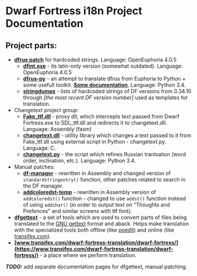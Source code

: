 # Dwarf Fortress i18n Project Documentation

## Project parts:

* **[dfrus patch](https://bitbucket.org/insolor/dfrus/)** for hardcoded strings. Language: OpenEuphoria 4.0.5
    * **[dfint.exe](https://bitbucket.org/dfint/df-i18n)** - its latin-only version (somewhat outdated). Language: OpenEuphoria 4.0.5
    * **[dfrus-py](https://bitbucket.org/dfint/dfrus-py)** - an attempt to translate dfrus from Euphoria to Python + some usefull toolkit. [**Some documentation**](dfrus-py). Language: Python 3.4.
    * **[stringdumps](https://bitbucket.org/dfint/stringdumps)** - lists of hardcoded strings of DF versions from 0.34.10 through *[the most recent DF version number]* used as templates for translation.
* Changetext project group:
    * **[Fake_ttf.dll](https://bitbucket.org/dfint/fake_ttf.dll)** - proxy dll, which intercepts text passed from Dwarf Fortress.exe to SDL_ttf.dll and redirects it to changetext.dll. Language: Assembly (fasm)
    * **[changetext.dll](https://bitbucket.org/dfint/changetextpy)** - utility library which changes a text passed to it from Fake_ttf.dll using external script in Python - changetext.py. Language: C.
    * **[changetext.py](https://bitbucket.org/dfint/changetextpy_script)** - the script which refines Russian tranlsation (word order, inclination, etc.). Language: Python 3.4.
* Manual patches:
    * **[df-manager](https://bitbucket.org/dfint/df-manager)** - rewritten in Assembly and changed version of `standardstringentry()` function, other patches related to search in the DF manager.
    * **[addcoloredst-temp](https://bitbucket.org/dfint/addcoloredst-temp)** - rewritten in Assembly version of `addcoloredst()` function - changed to use `addst()` function instead of using `addchar()` (in order to output text on "Thoughts and Prefences" and similar screens with ttf font).
* **[dfgettext](https://bitbucket.org/dfint/df-gettext-toolkit)** - a set of tools which are used to convert parts of files being translated to the [GNU gettext](http://www.gnu.org/software/gettext/) format and aback. Helps make translation with the specialized tools both offline (like [poedit](http://poedit.net/)) and online (like [transifex.com](http://transifex.com/)).
* **[www.transifex.com/dwarf-fortress-translation/dwarf-fortress/](https://www.transifex.com/dwarf-fortress-translation/dwarf-fortress/)** - a place where we perform translation.

***TODO:*** add separate documentation pages for dfgettext, manual patching.